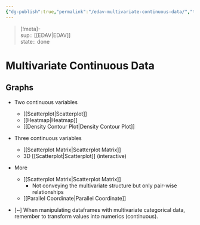 ```yaml
---
{"dg-publish":true,"permalink":"/edav-multivariate-continuous-data/","title":"EDAV - Multivariate Continuous Data","created":"2022-10-13T02:31:53","updated":"2022-10-21T15:31:17"}
---
```


> [!meta]-  
sup:: [[EDAV\|EDAV]]  
state:: done  

# Multivariate Continuous Data

## Graphs

- Two continuous variables
    - [[Scatterplot\|Scatterplot]]
    - [[Heatmap\|Heatmap]]
    - [[Density Contour Plot\|Density Contour Plot]]
- Three continuous variables
    - [[Scatterplot Matrix\|Scatterplot Matrix]]
    - 3D [[Scatterplot\|Scatterplot]] (interactive)
- More
    - [[Scatterplot Matrix\|Scatterplot Matrix]]
        - Not conveying the multivariate structure but only pair-wise relationships
    - [[Parallel Coordinate\|Parallel Coordinate]]

- [~] When manipulating dataframes with multivariate categorical data, remember to transform values into numerics (continuous).
